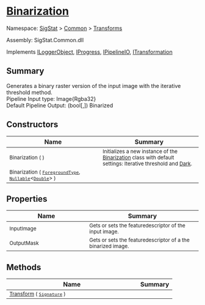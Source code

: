# [Binarization](./Binarization.md)

Namespace: [SigStat]() > [Common](./../README.md) > [Transforms](./README.md)

Assembly: SigStat.Common.dll

Implements [ILoggerObject](./../ILoggerObject.md), [IProgress](./../Helpers/IProgress.md), [IPipelineIO](./../Pipeline/IPipelineIO.md), [ITransformation](./../ITransformation.md)

## Summary
Generates a binary raster version of the input image with the iterative threshold method.  <br>Pipeline Input type: Image{Rgba32}<br>Default Pipeline Output: (bool[,]) Binarized

## Constructors

| Name | Summary | 
| --- | --- | 
| <sub>Binarization (  )</sub><img width=180>| <sub>Initializes a new instance of the [Binarization](https://github.com/hargitomi97/sigstat/blob/master/docs/md/SigStat/Common/Transforms/Binarization.md) class with default settings: Iterative threshold and [Dark](https://github.com/hargitomi97/sigstat/blob/master/docs/md/.md).</sub>| <br>
| <sub>Binarization ( [`ForegroundType`](./Binarization.md), [`Nullable`](https://docs.microsoft.com/en-us/dotnet/api/System.Nullable-1)\<[`Double`](https://docs.microsoft.com/en-us/dotnet/api/System.Double)> )</sub><img width=180>| <sub></sub>| <br>


## Properties

| Name | Summary | 
| --- | --- | 
| <sub>InputImage</sub><img width=180>| <sub>Gets or sets the featuredescriptor of the input image.</sub>| <br>
| <sub>OutputMask</sub><img width=180>| <sub>Gets or sets the featuredescriptor of a the binarized image.</sub>| <br>


## Methods

| Name | Summary | 
| --- | --- | 
| <sub>[Transform](./Methods/Binarization-100663644.md) ( [`Signature`](./../Signature.md) )</sub><img width=180>| <sub></sub>| <br>


